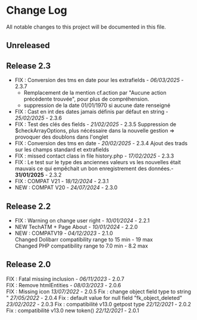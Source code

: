 # Change Log
All notable changes to this project will be documented in this file.

## Unreleased

## Release 2.3
- FIX : Conversion des tms en date pour les extrafields - *06/03/2025* - 2.3.7
    + Remplacement de la mention cf.action par "Aucune action précédente trouvée", pour plus de compréhension.
    + suppression de la date 01/01/1970 si aucune date renseigné
- FIX : Cast en int des dates jamais définis par défaut en string  - *25/02/2025* - 2.3.6
- FIX : Test des clés des fields  - *21/02/2025* - 2.3.5
        Suppression de $checkArrayOptions, plus nécéssaire dans la nouvelle gestion => provoquer des doublons dans l'onglet 
- FIX : Conversion des tms en date - *20/02/2025* - 2.3.4
        Ajout des trads sur les champs standard et extrafields
- FIX : missed contact class in file history.php - *17/02/2025* - 2.3.3  
- FIX : Le test sur le type des anciennes valeurs vs les nouvelles était mauvais ce qui empêchait un bon enregistrement des données.- **31/01/2025** - 2.3.2
- FIX : COMPAT V21 - *18/12/2024* - 2.3.1
- NEW : COMPAT V20 - *24/07/2024* - 2.3.0

## Release 2.2
- FIX : Warning on change user right  - *10/01/2024* - 2.2.1
- NEW TechATM + Page About - *10/01/2024* - 2.2.0
- NEW : COMPATV19 - *04/12/2023* - 2.1.0  
    Changed Dolibarr compatibility range to 15 min - 19 max  
    Changed PHP compatibility range to 7.0 min - 8.2 max

## Release 2.0
FIX : Fatal missing inclusion - *06/11/2023* - 2.0.7  
FIX : Remove htmlEntities - *08/03/2023* - 2.0.6  
FIX : Missing icon *13/07/2022* - 2.0.5
Fix : change object field type to string  " *27/05/2022* - 2.0.4
Fix : default value for null field "fk_object_deleted" *23/02/2022* - 2.0.3
Fix : compatibilité v13.0  getpost type    *22/12/2021* - 2.0.2
Fix : compatibilité v13.0  new token()    *22/12/2021* - 2.0.1
